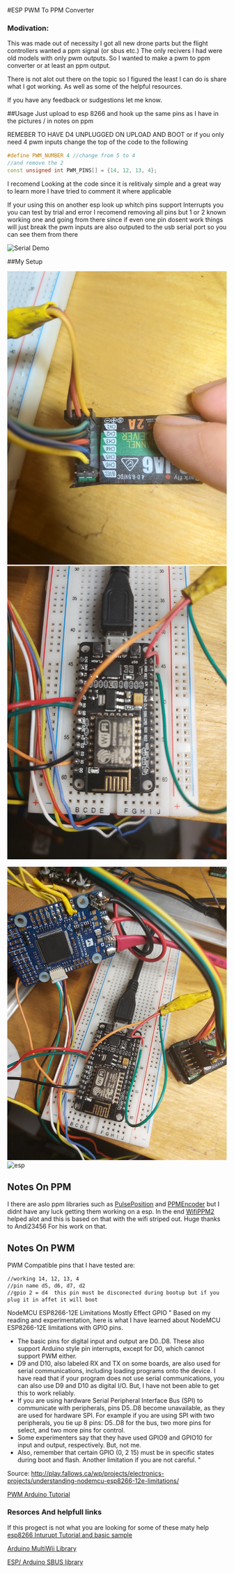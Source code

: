 #ESP PWM To PPM Converter
### Modivation:
This was made out of necessity I got all new drone parts but the flight controllers
wanted a ppm signal (or sbus etc.)  The only recivers I had were old models with only pwm
outputs. So I wanted to make a pwm to ppm converter or at least an ppm output.

There is not alot out there on the topic so I figured the least I can do is share what I got working.
As well as some of the helpful resources. 

If you have any feedback or sudgestions let me know.

##Usage
Just upload to esp 8266 and hook up the same pins as I have in the pictures / in notes on ppm

REMEBER TO HAVE D4 UNPLUGGED ON UPLOAD AND BOOT or if you only need 4 pwm inputs change the top of the code to the following 
```c++
#define PWM_NUMBER 4 //change from 5 to 4
//and remove the 2
const unsigned int PWM_PINS[] = {14, 12, 13, 4};
```

I recomend Looking at the code since it is relitivaly simple and a great way to learn more I have tried to comment it where applicable

If your using this on another esp look up whitch pins support Interrupts you you can test by trial and error I recomend 
removing all pins but 1 or 2 known working one and going from there since if even one pin dosent work things will just break
the pwm inputs are also outputed to the usb serial port so you can see them from there

![Serial Demo](./imgs/serialdemo.gif)

##My Setup

![Reciver](./imgs/20201210_204021.jpg)
![esp](./imgs/20201210_204032.jpg)

![full system](./imgs/20201210_204045.jpg)
![esp](./imgs/demo.gif)

## Notes On PPM
I there are aslo ppm libraries such as [PulsePosition](https://github.com/PaulStoffregen/PulsePosition) and [PPMEncoder](https://github.com/schinken/PPMEncoder)
but I didnt have any luck getting them working on a esp. In the end [WifiPPM2](https://www.instructables.com/Wifi-PPM-no-App-Needed/) helped alot and this is based on that
with the wifi striped out. Huge thanks to  Andi23456 For his work on that.


## Notes On PWM

PWM Compatible pins that I have tested are:
```
//working 14, 12, 13, 4
//pin name d5, d6, d7, d2
//gpio 2 = d4  this pin must be disconected during bootup but if you plug it in affet it will boot
```

NodeMCU ESP8266-12E Limitations Mostly Effect GPIO
"
Based on my reading and experimentation, here is what I have learned about NodeMCU ESP8266-12E limitations with GPIO pins.

  -  The basic pins for digital input and output are D0..D8. These also support Arduino style pin interrupts, except for D0, which cannot support PWM either.
  -  D9 and D10, also labeled RX and TX on some boards, are also used for serial communications, including loading programs onto the device. I have read that if your program does not use serial communications, you can also use D9 and D10 as digital I/O. But, I have not been able to get this to work reliably.
  -  If you are using hardware Serial Peripheral Interface Bus (SPI) to communicate with peripherals, pins D5..D8 become unavailable, as they are used for hardware SPI. For example if you are using SPI with two peripherals, you tie up 8 pins: D5..D8 for the bus, two more pins for select, and two more pins for control.
  -  Some experimenters say that they have used GPIO9 and GPIO10 for input and output, respectively. But, not me.
  -  Also, remember that certain GPIO (0, 2 15) must be in specific states during boot and flash. Another limitation if you are not careful.
"
 
 Source: http://play.fallows.ca/wp/projects/electronics-projects/understanding-nodemcu-esp8266-12e-limitations/

[PWM Arduino Tutorial](https://www.benripley.com/diy/arduino/three-ways-to-read-a-pwm-signal-with-arduino/)


### Resorces And helpfull links
If this progect is not what you are looking for some of these maty help
[esp8266 Inturupt Tutorial and basic sample](https://circuits4you.com/2017/12/08/esp8266-external-interrupt-example/)

[Arduino MultiWii Library](https://github.com/fdivitto/MSP)

[ESP/ Arduino SBUS library](https://github.com/bolderflight/SBUS)